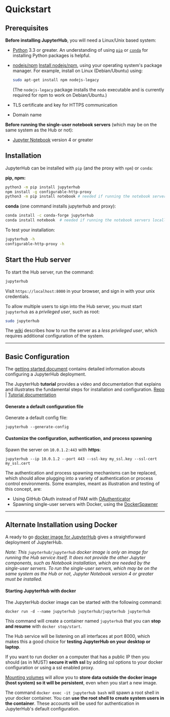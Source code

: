 # Quickstart

## Prerequisites

**Before installing JupyterHub**, you will need a Linux/Unix based system:

- [Python](https://www.python.org/downloads/) 3.3 or greater. An understanding
  of using [`pip`](https://pip.pypa.io/en/stable/) or
  [`conda`](http://conda.pydata.org/docs/get-started.html) for
  installing Python packages is helpful.
- [nodejs/npm](https://www.npmjs.com/) [Install nodejs/npm](https://docs.npmjs.com/getting-started/installing-node),
  using your operating system's package manager. For example, install on Linux
  (Debian/Ubuntu) using:

  ```bash
  sudo apt-get install npm nodejs-legacy
  ```

  (The `nodejs-legacy` package installs the `node` executable and is currently
  required for npm to work on Debian/Ubuntu.)

- TLS certificate and key for HTTPS communication
- Domain name

**Before running the single-user notebook servers** (which may be on the same
system as the Hub or not):

- [Jupyter Notebook](https://jupyter.readthedocs.io/en/latest/install.html)
  version 4 or greater

## Installation

JupyterHub can be installed with `pip` (and the proxy with `npm`) or `conda`:

**pip, npm:**

```bash
python3 -m pip install jupyterhub
npm install -g configurable-http-proxy
python3 -m pip install notebook # needed if running the notebook servers locally
```

**conda** (one command installs jupyterhub and proxy):

```bash
conda install -c conda-forge jupyterhub
conda install notebook  # needed if running the notebook servers locally
```

To test your installation:

```bash
jupyterhub -h
configurable-http-proxy -h
```

## Start the Hub server

To start the Hub server, run the command:

```bash
jupyterhub
```

Visit `https://localhost:8000` in your browser, and sign in with your unix
credentials.

To allow multiple users to sign into the Hub server, you must start
`jupyterhub` as a *privileged user*, such as root:

```bash
sudo jupyterhub
```

The [wiki](https://github.com/jupyterhub/jupyterhub/wiki/Using-sudo-to-run-JupyterHub-without-root-privileges)
describes how to run the server as a *less privileged user*, which requires
additional configuration of the system.

----

## Basic Configuration

The [getting started document](docs/source/getting-started.md) contains
detailed information abouts configuring a JupyterHub deployment.

The JupyterHub **tutorial** provides a video and documentation that explains
and illustrates the fundamental steps for installation and configuration.
[Repo](https://github.com/jupyterhub/jupyterhub-tutorial)
| [Tutorial documentation](http://jupyterhub-tutorial.readthedocs.io/en/latest/)

#### Generate a default configuration file

Generate a default config file:

    jupyterhub --generate-config

#### Customize the configuration, authentication, and process spawning

Spawn the server on ``10.0.1.2:443`` with **https**:

    jupyterhub --ip 10.0.1.2 --port 443 --ssl-key my_ssl.key --ssl-cert my_ssl.cert

The authentication and process spawning mechanisms can be replaced,
which should allow plugging into a variety of authentication or process
control environments. Some examples, meant as illustration and testing of this
concept, are:

- Using GitHub OAuth instead of PAM with [OAuthenticator](https://github.com/jupyterhub/oauthenticator)
- Spawning single-user servers with Docker, using the [DockerSpawner](https://github.com/jupyterhub/dockerspawner)

----

## Alternate Installation using Docker

A ready to go [docker image for JupyterHub](https://hub.docker.com/r/jupyterhub/jupyterhub/)
gives a straightforward deployment of JupyterHub.

*Note: This `jupyterhub/jupyterhub` docker image is only an image for running
the Hub service itself. It does not provide the other Jupyter components, such
as Notebook installation, which are needed by the single-user servers.
To run the single-user servers, which may be on the same system as the Hub or
not, Jupyter Notebook version 4 or greater must be installed.*

#### Starting JupyterHub with docker

The JupyterHub docker image can be started with the following command:

    docker run -d --name jupyterhub jupyterhub/jupyterhub jupyterhub

This command will create a container named `jupyterhub` that you can
**stop and resume** with `docker stop/start`.

The Hub service will be listening on all interfaces at port 8000, which makes
this a good choice for **testing JupyterHub on your desktop or laptop**.

If you want to run docker on a computer that has a public IP then you should
(as in MUST) **secure it with ssl** by adding ssl options to your docker
configuration or using a ssl enabled proxy.

[Mounting volumes](https://docs.docker.com/engine/userguide/containers/dockervolumes/)
will allow you to **store data outside the docker image (host system) so it will be persistent**,
even when you start a new image.

The command `docker exec -it jupyterhub bash` will spawn a root shell in your
docker container. You can **use the root shell to create system users in the container**.
These accounts will be used for authentication in JupyterHub's default
configuration.
